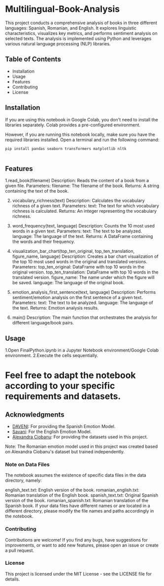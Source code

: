 # Multilingual-Book-Analysis

This project conducts a comprehensive analysis of books in three different languages: Spanish, Romanian, and English. It explores linguistic characteristics, visualizes key metrics, and performs sentiment analysis on selected texts. The analysis is implemented using Python and leverages various natural language processing (NLP) libraries.

## Table of Contents
- Installation
- Usage
- Features
- Contributing
- License



## Installation

If you are using this notebook in Google Colab, you don't need to install the libraries separately. Colab provides a pre-configured environment.

However, if you are running this notebook locally, make sure you have the required libraries installed. Open a terminal and run the following command:

```bash
pip install pandas seaborn transformers matplotlib nltk
            
```
## Features
1.read_book(filename)
  Description: Reads the content of a book from a given file.
  Parameters:
            filename: The filename of the book.
  Returns: A string containing the text of the book.

2. vocabulary_richness(text)
   Description: Calculates the vocabulary richness of a given text.
   Parameters:
              text: The text for which vocabulary richness is calculated.
   Returns: An integer representing the vocabulary richness.

3. word_frequency(text, language)
   Description: Counts the 10 most used words in a given text.
   Parameters:
              text: The text to be analyzed.
              language: The language of the text.
   Returns: A DataFrame containing the words and their frequency.
   
5. visualization_bar_chart(top_ten_original, top_ten_translation, figure_name, language)
   Description: Creates a bar chart visualization of the top 10 most used words in the original and translated versions.
   Parameters:
              top_ten_original: DataFrame with top 10 words in the original version.
              top_ten_translation: DataFrame with top 10 words in the translated version.
              figure_name: The name under which the figure will be saved.
               language: The language of the original book.
   
7. emotion_analysis_first_sentence(text, language)
   Description: Performs sentiment/emotion analysis on the first sentence of a given text.
   Parameters:
              text: The text to be analyzed.
              language: The language of the text.
   Returns: Emotion analysis results.
   
9. main()
  Description: The main function that orchestrates the analysis for different language/book pairs.

## Usage

1.Open FinalPython.ipynb in a Jupyter Notebook environment/Google Colab environment.
2.Execute the cells sequentially.
# Feel free to adapt the notebook according to your specific requirements and datasets.

## Acknowledgments

- [DAVENI](https://huggingface.co/daveni/twitter-xlm-roberta-emotion-es): For providing the Spanish Emotion Model.
- [Savani](https://huggingface.co/bhadresh-savani/distilbert-base-uncased-emotion): For the English Emotion Model.
- [Alexandra Ciobanu](https://github.com/Alegzandra): For providing the datasets used in this project.

Note: The Romanian emotion model used in this project was created based on Alexandra Ciobanu's dataset but trained independently.

### Note on Data Files
The notebook assumes the existence of specific data files in the data directory, namely:

english_text.txt: English version of the book.
romanian_english.txt: Romanian translation of the English book.
spanish_text.txt: Original Spanish version of the book.
romanian_spanish.txt: Romanian translation of the Spanish book.
If your data files have different names or are located in a different directory, please modify the file names and paths accordingly in the notebook.

### Contributing
Contributions are welcome! If you find any bugs, have suggestions for improvements, or want to add new features, please open an issue or create a pull request.

### License
This project is licensed under the MIT License - see the LICENSE file for details.
   
